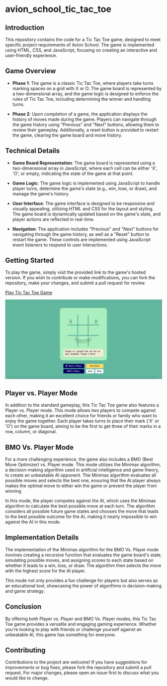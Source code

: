 # avion_school_tic_tac_toe

## Introduction

This repository contains the code for a Tic Tac Toe game, designed to meet specific project requirements of Avion School. The game is implemented using HTML, CSS, and JavaScript, focusing on creating an interactive and user-friendly experience.

## Game Overview

- **Phase  1**: The game is a classic Tic Tac Toe, where players take turns marking spaces on a grid with X or O. The game board is represented by a two-dimensional array, and the game logic is designed to enforce the rules of Tic Tac Toe, including determining the winner and handling turns.

- **Phase  2**: Upon completion of a game, the application displays the history of moves made during the game. Players can navigate through the game history using "Previous" and "Next" buttons, allowing them to review their gameplay. Additionally, a reset button is provided to restart the game, clearing the game board and move history.

## Technical Details

- **Game Board Representation**: The game board is represented using a two-dimensional array in JavaScript, where each cell can be either 'X', 'O', or empty, indicating the state of the game at that point.

- **Game Logic**: The game logic is implemented using JavaScript to handle player turns, determine the game's state (e.g., win, lose, or draw), and manage the game's history.

- **User Interface**: The game interface is designed to be responsive and visually appealing, utilizing HTML and CSS for the layout and styling. The game board is dynamically updated based on the game's state, and player actions are reflected in real-time.

- **Navigation**: The application includes "Previous" and "Next" buttons for navigating through the game history, as well as a "Reset" button to restart the game. These controls are implemented using JavaScript event listeners to respond to user interactions.

## Getting Started

To play the game, simply visit the provided link to the game's hosted version. If you wish to contribute or make modifications, you can fork the repository, make your changes, and submit a pull request for review.

[Play Tic Tac Toe Game](https://your-github-username.github.io/tic-tac-toe/)

<img src="/Tic Tac Toe.png">

## Player vs. Player Mode

In addition to the standard gameplay, this Tic Tac Toe game also features a Player vs. Player mode. This mode allows two players to compete against each other, making it an excellent choice for friends or family who want to enjoy the game together. Each player takes turns to place their mark ('X' or 'O') on the game board, aiming to be the first to get three of their marks in a row, column, or diagonal.

## BMO Vs. Player Mode

For a more challenging experience, the game also includes a BMO (Best Move Optimizer) vs. Player mode. This mode utilizes the Minimax algorithm, a decision-making algorithm used in artificial intelligence and game theory, to create an unbeatable AI opponent. The Minimax algorithm evaluates all possible moves and selects the best one, ensuring that the AI player always makes the optimal move to either win the game or prevent the player from winning 

In this mode, the player competes against the AI, which uses the Minimax algorithm to calculate the best possible move at each turn. The algorithm considers all possible future game states and chooses the move that leads to the best possible outcome for the AI, making it nearly impossible to win against the AI in this mode.

## Implementation Details

The implementation of the Minimax algorithm for the BMO Vs. Player mode involves creating a recursive function that evaluates the game board's state, simulating possible moves, and assigning scores to each state based on whether it leads to a win, loss, or draw. The algorithm then selects the move with the highest score for the AI player.

This mode not only provides a fun challenge for players but also serves as an educational tool, showcasing the power of algorithms in decision-making and game strategy.

## Conclusion

By offering both Player vs. Player and BMO Vs. Player modes, this Tic Tac Toe game provides a versatile and engaging gaming experience. Whether you're looking to play with friends or challenge yourself against an unbeatable AI, this game has something for everyone.

## Contributing

Contributions to the project are welcome! If you have suggestions for improvements or bug fixes, please fork the repository and submit a pull request. For major changes, please open an issue first to discuss what you would like to change.
